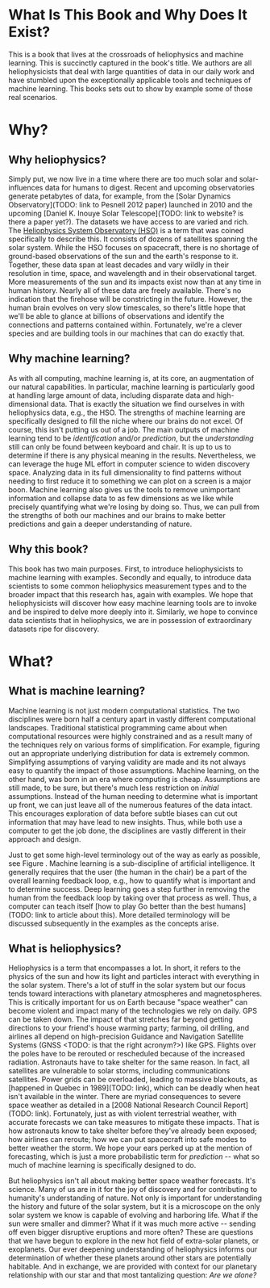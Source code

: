 What Is This Book and Why Does It Exist?
====================

This is a book that lives at the crossroads of heliophysics and machine learning. This is succinctly captured in the book's title. We authors are all heliophysicists that deal with large quantities of data in our daily work and have stumbled upon the exceptionally applicable tools and techniques of machine learning. This books sets out to show by example some of those real scenarios. 

# Why? 
## Why heliophysics?
Simply put, we now live in a time where there are too much solar and solar-influences data for humans to digest. Recent and upcoming observatories generate petabytes of data, for example, from the [Solar Dynamics Observatory](TODO: link to Pesnell 2012 paper) launched in 2010 and the upcoming [Daniel K. Inouye Solar Telescope](TODO: link to website? is there a paper yet?). The datasets we have access to are varied and rich. The [Heliophysics System Observatory (HSO)](https://www.nasa.gov/content/goddard/heliophysics-system-observatory-hso) is a term that was coined specifically to describe this. It consists of dozens of satellites spanning the solar system. While the HSO focuses on spacecraft, there is no shortage of ground-based observations of the sun and the earth's response to it. Together, these data span at least decades and vary wildly in their resolution in time, space, and wavelength and in their observational target. More measurements of the sun and its impacts exist now than at any time in human history. Nearly all of these data are freely available. There's no indication that the firehose will be constricting in the future. However, the human brain evolves on very slow timescales, so there's little hope that we'll be able to glance at billions of observations and identify the connections and patterns contained within. Fortunately, we're a clever species and are building tools in our machines that can do exactly that. 

## Why machine learning?
As with all computing, machine learning is, at its core, an augmentation of our natural capabilities. In particular, machine learning is particularly good at handling large amount of data, including disparate data and high-dimensional data. That is exactly the situation we find ourselves in with heliophysics data, e.g., the HSO. The strengths of machine learning are specifically designed to fill the niche where our brains do not excel. Of course, this isn't putting us out of a job. The main outputs of machine learning tend to be _identification_ and/or _prediction_, but the _understanding_ still can only be found between keyboard and chair. It is up to us to determine if there is any physical meaning in the results. Nevertheless, we can leverage the huge ML effort in computer science to widen discovery space. Analyzing data in its full dimensionality to find patterns without needing to first reduce it to something we can plot on a screen is a major boon. Machine learning also gives us the tools to remove unimportant information and collapse data to as few dimensions as we like while precisely quantifying what we're losing by doing so. Thus, we can pull from the strengths of both our machines and our brains to make better predictions and gain a deeper understanding of nature. 

## Why this book? 
This book has two main purposes. First, to introduce heliophysicists to machine learning with examples. Secondly and equally, to introduce data scientists to some common heliophysics measurement types and to the broader impact that this research has, again with examples. We hope that heliophysicists will discover how easy machine learning tools are to invoke and be inspired to delve more deeply into it. Similarly, we hope to convince data scientists that in heliophysics, we are in possession of extraordinary datasets ripe for discovery.  

# What?
## What is machine learning?
Machine learning is not just modern computational statistics. The two disciplines were born half a century apart in vastly different computational landscapes. Traditional statistical programming came about when computational resources were highly constrained and as a result many of the techniques rely on various forms of simplification. For example, figuring out an appropriate underlying distribution for data is extremely common. Simplifying assumptions of varying validity are made and its not always easy to quantify the impact of those assumptions. Machine learning, on the other hand, was born in an era where computing is cheap. Assumptions are still made, to be sure, but there's much less restriction on _initial_ assumptions. Instead of the human needing to determine what is important up front, we can just leave all of the numerous features of the data intact. This encourages exploration of data before subtle biases can cut out information that may have lead to new insights. Thus, while both use a computer to get the job done, the disciplines are vastly different in their approach and design. 

Just to get some high-level terminology out of the way as early as possible, see Figure <INSERT>. Machine learning is a sub-discipline of artificial intelligence. It generally requires that the user (the human in the chair) be a part of the overall learning feedback loop, e.g., how to quantify what is important and to determine success. Deep learning goes a step further in removing the human from the feedback loop by taking over that process as well. Thus, a computer can teach itself [how to play Go better than the best humans](TODO: link to article about this). More detailed terminology will be discussed subsequently in the examples as the concepts arise.

## What is heliophysics?
Heliophysics is a term that encompasses a lot. In short, it refers to the physics of the sun and how its light and particles interact with everything in the solar system. There's a lot of stuff in the solar system but our focus tends toward interactions with planetary atmospheres and magnetospheres. This is critically important for us on Earth because "space weather" can become violent and impact many of the technologies we rely on daily. GPS can be taken down. The impact of that stretches far beyond getting directions to your friend's house warming party; farming, oil drilling, and airlines all depend on high-precision Guidance and Navigation Satellite Systems (GNSS <TODO: is that the right acronym?>) like GPS. Flights over the poles have to be rerouted or rescheduled because of the increased radiation. Astronauts have to take shelter for the same reason. In fact, all satellites are vulnerable to solar storms, including communications satellites. Power grids can be overloaded, leading to massive blackouts, as [happened in Quebec in 1989](TODO: link), which can be deadly when heat isn't available in the winter. There are myriad consequences to severe space weather as detailed in a [2008 National Research Council Report](TODO: link). Fortunately, just as with violent terrestrial weather, with accurate forecasts we can take measures to mitigate these impacts. That is how astronauts know to take shelter before they've already been exposed; how airlines can reroute; how we can put spacecraft into safe modes to better weather the storm. We hope your ears perked up at the mention of forecasting, which is just a more probabilistic term for _prediction_ -- what so much of machine learning is specifically designed to do. 

But heliophysics isn't all about making better space weather forecasts. It's science. Many of us are in it for the joy of discovery and for contributing to humanity's understanding of nature. Not only is important for understanding the history and future of the solar system, but it is a microscope on the only solar system we know is capable of evolving and harboring life. What if the sun were smaller and dimmer? What if it was much more active -- sending off even bigger disruptive eruptions and more often? These are questions that we have begun to explore in the new hot field of extra-solar planets, or exoplanets. Our ever deepening understanding of heliophysics informs our determination of whether these planets around other stars are potentially habitable. And in exchange, we are provided with context  for our planetary relationship with our star and that most tantalizing question: _Are we alone?_






